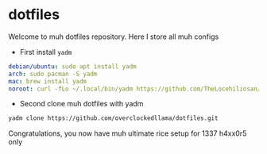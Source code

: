 # dotfiles

Welcome to muh dotfiles repository. Here I store all muh configs

 - First install `yadm`
```yaml
debian/ubuntu: sudo apt install yadm
arch: sudo pacman -S yadm
mac: brew install yadm
noroot: curl -fLo ~/.local/bin/yadm https://github.com/TheLocehiliosan/yadm/raw/master/yadm && chmod a+x ~/.local/bin/yadm && PATH="~/.local/bin/:$PATH"
```

 - Second clone muh dotfiles with yadm
```bash
yadm clone https://github.com/overclockedllama/dotfiles.git
```

Congratulations, you now have muh ultimate rice setup for 1337 h4xx0r5 only
